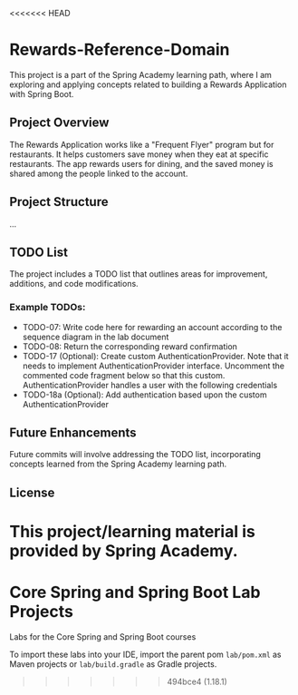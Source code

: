 <<<<<<< HEAD
# Rewards-Reference-Domain

This project is a part of the Spring Academy learning path, where I am exploring and applying concepts related to building a Rewards Application with Spring Boot.

## Project Overview

The Rewards Application works like a "Frequent Flyer" program but for restaurants. It helps customers save money when they eat at specific restaurants. The app rewards users for dining, and the saved money is shared among the people linked to the account.

## Project Structure

...

## TODO List

The project includes a TODO list that outlines areas for improvement, additions, and code modifications.

### Example TODOs:

- TODO-07: Write code here for rewarding an account according to the sequence diagram in the lab document
- TODO-08: Return the corresponding reward confirmation
- TODO-17 (Optional): Create custom AuthenticationProvider.
    Note that it needs to implement AuthenticationProvider interface.
      Uncomment the commented code fragment below so that this custom.
        AuthenticationProvider handles a user with the following credentials
- TODO-18a (Optional): Add authentication based upon the custom AuthenticationProvider

## Future Enhancements

Future commits will involve addressing the TODO list, incorporating concepts learned from the Spring Academy learning path. 

## License

This project/learning material is provided by Spring Academy.
=======
# Core Spring and Spring Boot Lab Projects

Labs for the Core Spring and Spring Boot courses

To import these labs into your IDE, import the parent pom `lab/pom.xml` as Maven projects or `lab/build.gradle` as Gradle projects.
>>>>>>> 494bce4 (1.18.1)
